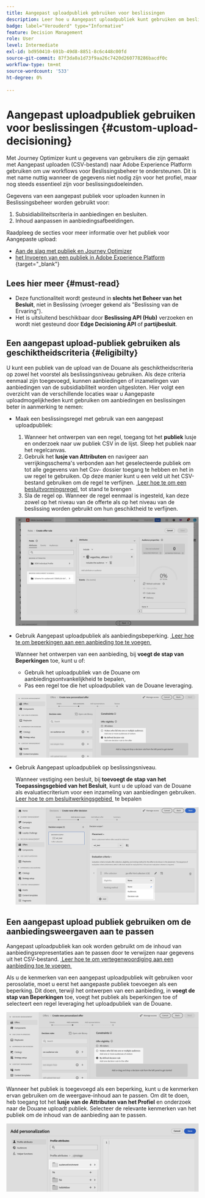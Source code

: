 ```yaml
---
title: Aangepast uploadpubliek gebruiken voor beslissingen
description: Leer hoe u Aangepast uploadpubliek kunt gebruiken om beslissingen te nemen.
badge: label="Verouderd" type="Informative"
feature: Decision Management
role: User
level: Intermediate
exl-id: bd950410-691b-49d8-8851-8c6c448c00fd
source-git-commit: 87f3da0a1d73f9aa26c7420d260778286bacdf0c
workflow-type: tm+mt
source-wordcount: '533'
ht-degree: 0%

---
```


# Aangepast uploadpubliek gebruiken voor beslissingen {#custom-upload-decisioning}

Met Journey Optimizer kunt u gegevens van gebruikers die zijn gemaakt met Aangepast uploaden (CSV-bestand) naar Adobe Experience Platform gebruiken om uw workflows voor Beslissingsbeheer te ondersteunen. Dit is met name nuttig wanneer de gegevens niet nodig zijn voor het profiel, maar nog steeds essentieel zijn voor beslissingsdoeleinden.

Gegevens van een aangepast publiek voor uploaden kunnen in Beslissingsbeheer worden gebruikt voor:

1. Subsidiabiliteitscriteria in aanbiedingen en besluiten.
2. Inhoud aanpassen in aanbiedingsafbeeldingen.

Raadpleeg de secties voor meer informatie over het publiek voor Aangepaste upload:
* [Aan de slag met publiek en Journey Optimizer](../audience/about-audiences.md)
* [&#x200B; het Invoeren van een publiek in Adobe Experience Platform &#x200B;](https://experienceleague.adobe.com/nl/docs/experience-platform/segmentation/ui/audience-portal#import-audience){target="_blank"}

## Lees hier meer {#must-read}

* Deze functionaliteit wordt gesteund in **slechts het Beheer van het Besluit**, niet in Beslissing (vroeger gekend als &quot;Beslissing van de Ervaring&quot;).
* Het is uitsluitend beschikbaar door **Beslissing API (Hub)** verzoeken en wordt niet gesteund door **Edge Decisioning API** of **partijbesluit**.
 

## Een aangepast upload-publiek gebruiken als geschiktheidscriteria {#eligibilty}

U kunt een publiek van de upload van de Douane als geschiktheidscriteria op zowel het voorstel als beslissingsniveau gebruiken. Als deze criteria eenmaal zijn toegevoegd, kunnen aanbiedingen of inzamelingen van aanbiedingen van de subsidiabiliteit worden uitgesloten. Hier volgt een overzicht van de verschillende locaties waar u Aangepaste uploadmogelijkheden kunt gebruiken om aanbiedingen en beslissingen beter in aanmerking te nemen:

* Maak een beslissingsregel met gebruik van een aangepast uploadpubliek:

   1. Wanneer het ontwerpen van een regel, toegang tot het **publiek** lusje en onderzoek naar uw publiek CSV in de lijst. Sleep het publiek naar het regelcanvas.
   1. Gebruik het **lusje van Attributen** en navigeer aan verrijkingsschema&#39;s verbonden aan het geselecteerde publiek om tot alle gegevens van het Csv- dossier toegang te hebben en het in uw regel te gebruiken. Op deze manier kunt u een veld uit het CSV-bestand gebruiken om de regel te verfijnen. [&#x200B; Leer hoe te om een besluitvormingsregel &#x200B;](../offers/offer-library/creating-decision-rules.md) tot stand te brengen
   1. Sla de regel op. Wanneer de regel eenmaal is ingesteld, kan deze zowel op het niveau van de offerte als op het niveau van de beslissing worden gebruikt om hun geschiktheid te verfijnen.

  ![](assets/csv-rule.png)

* Gebruik Aangepast uploadpubliek als aanbiedingsbeperking. [&#x200B; Leer hoe te om beperkingen aan een aanbieding toe te voegen &#x200B;](../offers/offer-library/add-constraints.md)

  Wanneer het ontwerpen van een aanbieding, bij **voegt de stap van Beperkingen** toe, kunt u of:

   * Gebruik het uploadpubliek van de Douane om aanbiedingsontvankelijkheid te bepalen,
   * Pas een regel toe die het uploadpubliek van de Douane leveraging.

  ![](assets/csv-offer.png)

* Gebruik Aangepast uploadpubliek op beslissingsniveau.

  Wanneer vestiging een besluit, bij **toevoegt de stap van het Toepassingsgebied van het Besluit**, kunt u de upload van de Douane als evaluatiecriterium voor een inzameling van aanbiedingen gebruiken. [&#x200B; Leer hoe te om besluitwerkingsgebied &#x200B;](../offers/offer-activities/create-offer-activities.md#add-decision-scopes) te bepalen

  ![](assets/csv-decision.png)

## Een aangepast upload publiek gebruiken om de aanbiedingsweergaven aan te passen

Aangepast uploadpubliek kan ook worden gebruikt om de inhoud van aanbiedingsrepresentaties aan te passen door te verwijzen naar gegevens uit het CSV-bestand. [&#x200B; Leer hoe te om vertegenwoordiging aan een aanbieding toe te voegen &#x200B;](../offers/offer-library/add-representations.md)

Als u de kenmerken van een aangepast uploadpubliek wilt gebruiken voor perosolatie, moet u eerst het aangepaste publiek toevoegen als een beperking. Dit doen, terwijl het ontwerpen van een aanbieding, in **voegt de stap van Beperkingen** toe, voegt het publiek als beperkingen toe of selecteert een regel leveraging het uploadpubliek van de Douane.

![](assets/csv-offer.png)

Wanneer het publiek is toegevoegd als een beperking, kunt u de kenmerken ervan gebruiken om de weergave-inhoud aan te passen. Om dit te doen, heb toegang tot het **lusje van de Attributen van het Profiel** en onderzoek naar de Douane uploadt publiek. Selecteer de relevante kenmerken van het publiek om de inhoud van de aanbieding aan te passen.

![](assets/csv-perso.png)
